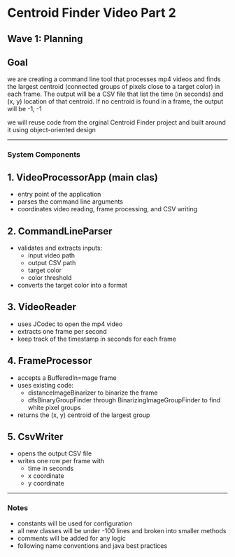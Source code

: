 # Centroid Finder Video Part 2

## Wave 1: Planning

## Goal
we are creating a command line tool that processes mp4 videos and finds the largest centroid (connected groups of pixels close to a target color) in each frame. The output will be a CSV file that list the time (in seconds) and (x, y) location of that centroid. If no centroid is found in a frame, the output will be -1, -1

we will reuse code from the orginal Centroid Finder project and built around it using object-oriented design

---------

### System Components

## 1. VideoProcessorApp (main clas)

- entry point of the application
- parses the command line arguments
- coordinates video reading, frame processing, and CSV writing


## 2. CommandLineParser

- validates and extracts inputs:
    - input video path
    - output CSV path
    - target color
    - color threshold
- converts the target color into a format


## 3. VideoReader

- uses JCodec to open the mp4 video
- extracts one frame per second
- keep track of the timestamp in seconds for each frame


## 4. FrameProcessor

- accepts a BufferedIn=mage frame
- uses existing code:
    - distanceImageBinarizer to binarize the frame
    - dfsBinaryGroupFinder through BinarizingImageGroupFinder to find white pixel groups
- returns the (x, y) centroid of the largest group


## 5. CsvWriter

- opens the output CSV file
- writes one row per frame with
    - time in seconds
    - x coordinate
    - y coordinate

---------

### Notes

- constants will be used for configuration
- all new classes will be under -100 lines and broken into smaller methods
- comments will be added for any logic
- following name conventions and java best practices